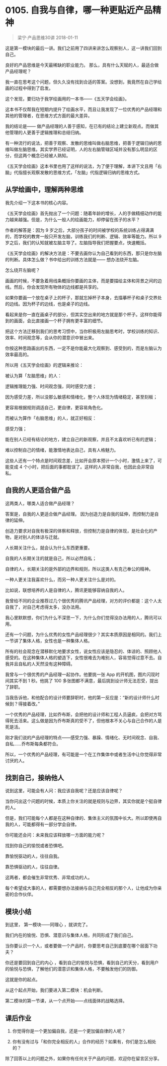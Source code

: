 # 0105. 自我与自律，哪一种更贴近产品精神
> 梁宁·产品思维30讲
2018-01-11

这是第一模块的最后一讲。我们之前用了四讲来讲怎么观察别人，这一讲我们回到自己。

良好的产品思维是今天最稀缺的职业能力。 那么，具有什么天赋的人，最适合做产品经理呢？

我一直在思考这个问题，但久久没有找到合适的答案。没想到，我竟然在自己学绘画的过程中得到了启发。

这个发现，要归功于我学绘画用的一本书——《五天学会绘画》。

这本书不仅帮我在短期内提升了绘画水平，而且让我发现了一位优秀的产品经理和其他的管理者，在思维方式方面的最大差异。

我的结论是—— 做产品经理的人善于感知，在已有的结论上建立新观点。而做其他管理的人更善于逻辑推理和总结归纳。

有一种流行的说法，把善于观察、发散的思维叫做右脑思维，把善于逻辑归纳的思维叫做左脑思维。其实学界已经证明，人的左右脑管辖区域并没有那么明显的区分，但这两个概念已经被人熟知。

《五天学会绘画》这本书里也用了这样的说法，为了便于理解，本讲下文且用「右脑」代指擅长观察发散的思维方式，「左脑」代指逻辑归纳的思维方式。

## 从学绘画中，理解两种思维
我先介绍一下这本书的核心内容。

《五天学会绘画》首先抛出了一个问题：随着年龄的增长，人的手做精细动作的能力越来越强。但是，为什么一般人的绘画能力，却停留在孩子的水平？

作者的解答是：因为 9 岁之后，大部分孩子的时间被学校的系统训练占得满满的，而学校的教育一般只开发左脑，训练我们的判断、逻辑、效率等能力。所以 9 岁之后，我们的认知就被左脑主导了。左脑指导我们把握要点，快速概括。

《五天学会绘画》的解决方法是：不要去画你认为自己看到的东西，那只是你左脑的判断。具体怎么做？书中给出的训练方法就是—— 想办法绕开左脑。

怎么绕开左脑呢？

画画的时候，不要急着用线条概括你要画的主体，而是要描绘主体和背景之间的边线。然后，你会发现所有物体的边线都是共享的。

如果你要画一个放在桌子上的杯子，那就忘掉杯子本身，去描摹杯子和桌子交界处的边线。因为杯子的边线，也是桌子的边线。

看起来是你一直在画桌子的部分，但其实空出来的地方就是那个杯子。这样你能得到的画面，会比直接画一个杯子拥有更丰富的细节。

把这个方法迁移到我们的思考习惯中，当你积极用左脑思考时，学校训练的知识、效率、时间观念等，会从你的潜意识中冒出来。

你按这种思路画出的东西，一定不是你能最大化观察到、感受到的，而是左脑认为效率最高的。

所以用《五天学会绘画》的逻辑来推论：

被认为算「左脑思维」的人：

逻辑推理能力强、时间观念强，同时感受力差；

因为感受力差，所以没那么敏感和情绪化，整个人体现为情绪稳定，甚至刻板；

更容易根据规则调适自己，更自律，更容易角色化。

而被认为算作「右脑思维」的人，就正好相反：

感受力强；

能在别人已经有结论的地方，建立自己的新观察，并且不太喜欢听已有的逻辑；

难以控制自己的情绪，能激情地表达自己，具有人格魅力。

这些人还有一个特点是时间观念差，比如开会原本预计一个小时，激情上来了，可能变成 4 个小时，把后面的事都耽误了。这样的人非常自我，也因此会非常自私。

## 自我的人更适合做产品
这两类人，哪类人适合做产品经理？

答案是，自我的人更适合做产品经理。 因为创造力是自我的延伸，而控制力是自律的延伸。

创造力要求对自我有极深的体察和释放，但控制力是自律的体现，是社会化的产物，是对别人的体谅与迁就。

人长期关注什么，就会认为什么东西更重要。

自我的人长期关注的就是自己，所以必然自私；

自律的人，长期关注的是外部的边界和规则，所以这类人有克己奉公的精神。

一种人更关注我喜欢什么，而另一种人更关注什么是对的。

比如说，联想培养的人是自律的人，腾讯更能够容纳自我的人。

我曾给不同的企业推荐过几个很优秀的腾讯产品经理，对方的评价都是：这个人太自我了，对自己考虑得太多，没办法用。

我心里默默想，你们为什么不深思一下，为什么你们觉得没办法用的人，腾讯可以用。

还有一个问题，为什么优秀的女性产品经理很少？其实本质原因是相同的。我们上一节讲了集体人格，女性也是一种集体人格。

所有的社会观念在潜移默化地要求女性，说女性应该是隐忍的、体谅的、照顾他人感受的。在这种集体人格的塑造下，女性很难去为难别人，容易觉得过意不去。自我并且自私的人天然没有这种障碍。

我曾与一个很优秀的产品经理一起协作。他要挑一张 App 的开机图，图片闪现时间其实不到 1 秒。他挑了 100 多张图都不满意，最后挑到设计师无法忍受，提出了辞职。

当我告诉他，和他配合的设计师要辞职时，他的第一反应是：“新的设计师什么时候到？得接着改。”

一个优秀的产品经理，比如乔布斯，会把他的设计师和工程人员逼疯，会把对方骂得死去活来。这么做是因为乔布斯真的受不了，但他根本不关心与自己合作的人是死是活。

刚才我们说的产品经理的特点——感受力强、暴躁、情绪化、无时间观念、自我、自私……乔布斯每条都符合。

所以，一个优秀的产品经理，有可能是一个在工作集体中或者生活中让你觉得非常讨厌的人。

## 找到自己，接纳他人
说到这里，可能会有人问：我应该自我呢？还是应该自律呢？

当你问出这个问题的时候，本质上你关注的就是规则与边界，其实你就是个挺自律的人。

但是，我们可能每个人都是在这种自律的、集体主义的氛围中长大。所以即使再自我的人，可能都得有一部分学会自律。

你可能还会问：未来我应该释放哪一方面的能力呢？

找到你自己的愉悦或者恐惧吧。

靠愉悦驱动的人，往往自我。

靠恐惧驱动的人，往往自律。

这两者，都会催生非常优秀、非常成功的人。

每个希望成大事的人，都需要想办法接纳与自己完全相反的那个人，让他成为你亲密的合作伙伴。

## 模块小结
到这里， 第一模块——同理心 ，就讲完了。

我们内在的愉悦、恐惧、潜意识与集体人格，共同形成了我们自己。

当你要认识一个人，或者要做一个产品时，你要思考自己到底要在哪个层面下功夫？

你还是要回到自己的内心 ，看到自己的愉悦与恐惧，看到自己的天分，看到用户的愉悦与恐惧，了解他们的潜意识和集体人格，不要触发他们的防御。

这就是你的起点。 

从这个起点开始，我们要进入第二模块：机会判断。

第二模块的第一节课，从一个点开始——点线面体的战略选择。

## 课后作业
1. 你觉得你是一个更加偏自我，还是一个更加偏自律的人呢？

2. 你有没有过与「和你完全相反的人」合作的经历？如果有，你们是怎么相处的？

除了回答以上的问题之外，如果你有任何关于产品的问题，欢迎你在留言区分享。